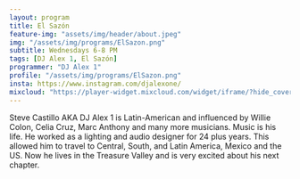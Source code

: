 ```yaml
---
layout: program
title: El Sazón
feature-img: "assets/img/header/about.jpeg"
img: "/assets/img/programs/ElSazon.png"
subtitle: Wednesdays 6-8 PM
tags: [DJ Alex 1, El Sazón]
programmer: "DJ Alex 1"
profile: "/assets/img/programs/ElSazon.png"
insta: https://www.instagram.com/djalexone/
mixcloud: "https://player-widget.mixcloud.com/widget/iframe/?hide_cover=1&feed=%2Ftropicofm%2Fplaylists%2Fel-saz%C3%B3n%2F"
---
```


Steve Castillo AKA DJ Alex 1 is Latin-American and influenced by Willie Colon, Celia Cruz, Marc Anthony and many more musicians. Music is his life. He worked as a lighting and audio designer for 24 plus years. This allowed him to travel to Central, South, and Latin America, Mexico and the US. Now he lives in the Treasure Valley and is very excited about his next chapter.
